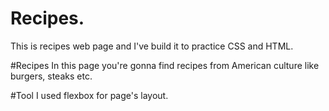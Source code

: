 # Recipes.
This is recipes web page and I've build it to practice CSS and HTML.

#Recipes
In this page you're gonna find recipes from American culture like burgers, steaks etc.

#Tool 
I used flexbox for page's layout.
